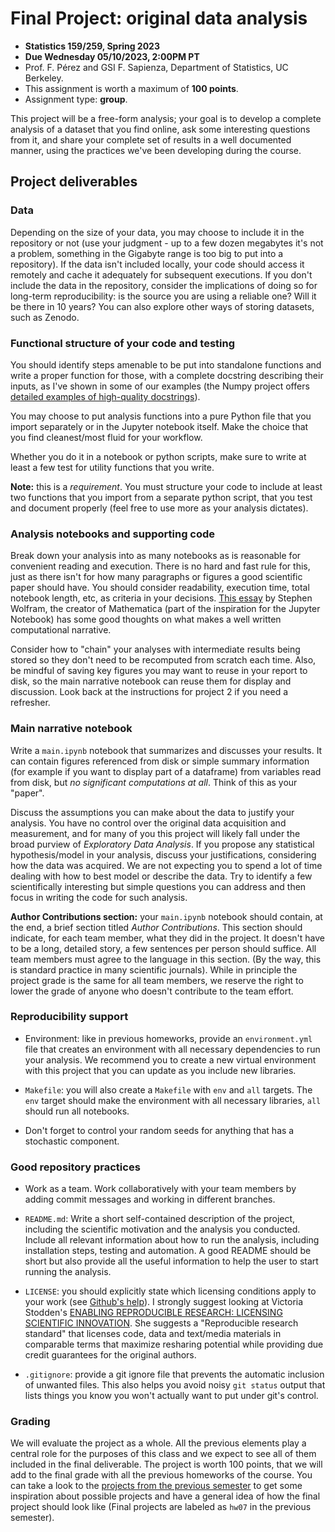# Final Project: original data analysis

* **Statistics 159/259, Spring 2023**
* **Due Wednesday 05/10/2023, 2:00PM PT**
* Prof. F. Pérez and GSI F. Sapienza, Department of Statistics, UC Berkeley.
* This assignment is worth a maximum of **100 points**.
* Assignment type: **group**.

This project will be a free-form analysis; your goal is to develop a complete analysis of a dataset that you find online, ask some interesting questions from it, and share your complete set of results in a well documented manner, using the practices we've been developing during the course.

## Project deliverables

### Data

Depending on the size of your data, you may choose to include it in the repository or not (use your judgment - up to a few dozen megabytes it's not a problem, something in the Gigabyte range is too big to put into a repository). If the data isn't  included locally, your code should access it remotely and cache it adequately for subsequent executions.  If you don't include the data in the repository, consider the implications of doing so for long-term reproducibility: is the source you are using a reliable one? Will it be there in 10 years? You can also explore other ways of storing datasets, such as Zenodo. 


### Functional structure of your code and testing

You should identify steps amenable to be put into standalone functions and write a proper function for those, with a complete docstring describing their inputs, as I've shown in some of our examples (the Numpy project offers [detailed examples of high-quality docstrings](http://www.sphinx-doc.org/en/stable/ext/example_numpy.html)). 

You may choose to put analysis functions into a pure Python file that you import separately or in the Jupyter notebook itself. Make the choice that you find cleanest/most fluid for your workflow.

Whether you do it in a notebook or python scripts, make sure to write at least a few test for utility functions that you write.

**Note:** this is a *requirement*. You must structure your code to include at least two functions that you import from a separate python script, that you test and document properly (feel free to use more as your analysis dictates). 


### Analysis notebooks and supporting code

Break down your analysis into as many notebooks as is reasonable for convenient reading and execution. There is no hard and fast rule for this, just as there isn't for how many paragraphs or figures a good scientific paper should have. You should consider readability, execution time, total notebook length, etc, as criteria in your decisions.  [This essay](http://blog.wolfram.com/2017/11/14/what-is-a-computational-essay) by Stephen Wolfram, the creator of Mathematica (part of the inspiration for the Jupyter Notebook) has some good thoughts on what makes a well written computational narrative.

Consider how to "chain" your analyses with intermediate results being stored so they don't need to be recomputed from scratch each time. Also, be mindful of saving key figures you may want to reuse in your report to disk, so the main narrative notebook can reuse them for display and discussion.  Look back at the instructions for project 2 if you need a refresher.


### Main narrative notebook

Write a `main.ipynb` notebook that summarizes and discusses your results. It can contain figures referenced from disk or simple summary information (for example if you want to display part of a dataframe) from variables read from disk, but *no significant computations at all*. Think of this as your "paper".

Discuss the assumptions you can make about the data to justify your analysis.  You have no control over the original data acquisition and measurement, and for many of you this project will likely fall under the broad purview of *Exploratory Data Analysis*.  If you propose any statistical hypothesis/model in your analysis, discuss your justifications, considering how the data was acquired. We are not expecting you to spend a lot of time dealing with how to best model or describe the data. Try to identify a few scientifically interesting but simple questions you can address and then focus in writing the code for such analysis. 


**Author Contributions section:** your `main.ipynb` notebook should contain, at the end, a brief section titled *Author Contributions*. This section should indicate, for each team member, what they did in the project. It doesn't have to be a long, detailed story, a few sentences per person should suffice.  All team members must agree to the language in this section.  (By the way, this is standard practice in many scientific journals).  While in principle the project grade is the same for all team members, we reserve the right to lower the grade of anyone who doesn't contribute to the team effort.


### Reproducibility support

* Environment: like in previous homeworks, provide an `environment.yml` file that creates an environment with all necessary dependencies to run your analysis. We recommend you to create a new virtual environment with this project that you can update as you include new libraries. 

* `Makefile`: you will also create a `Makefile` with `env` and `all` targets. The `env` target should make the environment with all necessary libraries, `all` should run all notebooks.

* Don't forget to control your random seeds for anything that has a stochastic component.


### Good repository practices

* Work as a team. Work collaboratively with your team members by adding commit messages and working in different branches.

* `README.md`: Write a short self-contained description of the project, including the scientific motivation and the analysis you conducted. Include all relevant information about how to run the analysis, including installation steps, testing and automation. A good README should be short but also provide all the useful information to help the user to start running the analysis. 

* `LICENSE`: you should explicitly state which licensing conditions apply to your work (see [Github's help](https://help.github.com/articles/adding-a-license-to-a-repository/)). I strongly suggest looking at Victoria Stodden's [ENABLING REPRODUCIBLE RESEARCH:
LICENSING SCIENTIFIC INNOVATION](http://stodden.net/papers/ijclp-STODDEN-2009.pdf). She suggests a "Reproducible research standard" that licenses code, data and text/media materials in comparable terms that maximize resharing potential while providing due credit guarantees for the original authors.

* `.gitignore`: provide a git ignore file that prevents the automatic inclusion of unwanted files.  This also helps you avoid noisy `git status` output that lists things you know you won't actually want to put under git's control.


### Grading

We will evaluate the project as a whole. All the previous elements play a central role for the purposes of this class and we expect to see all of them included in the final deliverable. The project is worth 100 points, that we will add to the final grade with all the previous homeworks of the course. You can take a look to the [projects from the previous semester](https://github.com/orgs/UCB-stat-159-s22/repositories?q=hw07&type=all&language=&sort=) to get some inspiration about possible projects and have a general idea of how the final project should look like (Final projects are labeled as `hw07` in the previous semester). 

